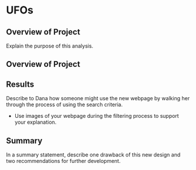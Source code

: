 # UFOs

## Overview of Project
Explain the purpose of this analysis.


## Overview of Project



## Results
Describe to Dana how someone might use the new webpage by walking her through the process of using the search criteria.

* Use images of your webpage during the filtering process to support your explanation.



## Summary
In a summary statement, describe one drawback of this new design and two recommendations for further development.